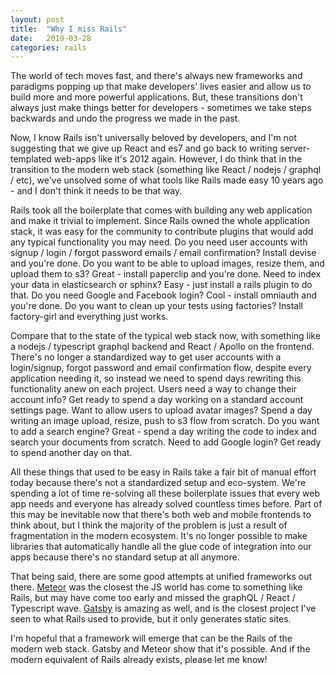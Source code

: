 ```yaml
---
layout: post
title:  "Why I miss Rails"
date:   2019-03-28
categories: rails
---
```


The world of tech moves fast, and there's always new frameworks and paradigms popping up that make developers' lives easier and allow us to build more and more powerful applications. But, these transitions don't always just make things better for developers - sometimes we take steps backwards and undo the progress we made in the past.

Now, I know Rails isn't universally beloved by developers, and I'm not suggesting that we give up React and es7 and go back to writing server-templated web-apps like it's 2012 again. However, I do think that in the transition to the modern web stack (something like React / nodejs / graphql / etc), we've unsolved some of what tools like Rails made easy 10 years ago - and I don't think it needs to be that way.

Rails took all the boilerplate that comes with building any web application and make it trivial to implement. Since Rails owned the whole application stack, it was easy for the community to contribute plugins that would add any typical functionality you may need. Do you need user accounts with signup / login / forgot password emails / email confirmation? Install devise and you're done. Do you want to be able to upload images, resize them, and upload them to s3? Great - install paperclip and you're done. Need to index your data in elasticsearch or sphinx? Easy - just install a rails plugin to do that. Do you need Google and Facebook login? Cool - install omniauth and you're done. Do you want to clean up your tests using factories? Install factory-girl and everything just works.

Compare that to the state of the typical web stack now, with something like a nodejs / typescript graphql backend and React / Apollo on the frontend. There's no longer a standardized way to get user accounts with a login/signup, forgot password and email confirmation flow, despite every application needing it, so instead we need to spend days rewriting this functionality anew on each project. Users need a way to change their account info? Get ready to spend a day working on a standard account settings page. Want to allow users to upload avatar images? Spend a day writing an image upload, resize, push to s3 flow from scratch. Do you want to add a search engine? Great - spend a day writing the code to index and search your documents from scratch. Need to add Google login? Get ready to spend another day on that.

All these things that used to be easy in Rails take a fair bit of manual effort today because there's not a standardized setup and eco-system. We're spending a lot of time re-solving all these boilerplate issues that every web app needs and everyone has already solved countless times before. Part of this may be inevitable now that there's both web and mobile frontends to think about, but I think the majority of the problem is just a result of fragmentation in the modern ecosystem. It's no longer possible to make libraries that automatically handle all the glue code of integration into our apps because there's no standard setup at all anymore.

That being said, there are some good attempts at unified frameworks out there. [Meteor](https://www.meteor.com/) was the closest the JS world has come to something like Rails, but may have come too early and missed the graphQL / React / Typescript wave. [Gatsby](https://www.gatsbyjs.org/) is amazing as well, and is the closest project I've seen to what Rails used to provide, but it only generates static sites.

I'm hopeful that a framework will emerge that can be the Rails of the modern web stack. Gatsby and Meteor show that it's possible. And if the modern equivalent of Rails already exists, please let me know!

